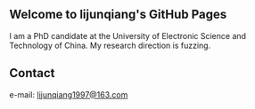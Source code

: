 ## Welcome to lijunqiang's GitHub Pages

I am a PhD candidate at the University of Electronic Science and Technology of China. My research direction is fuzzing.

## Contact

e-mail: lijunqiang1997@163.com
